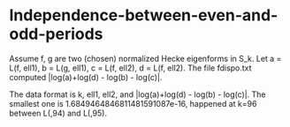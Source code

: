 # Independence-between-even-and-odd-periods


Assume f, g are two (chosen) normalized Hecke eigenforms in S_k.
Let a = L(f, ell1),  b = L(g, ell1), c = L(f, ell2), d = L(f, ell2).
The file fdispo.txt computed |log(a)+log(d) - log(b) - log(c)|.

The data format  is k, ell1, ell2, and  |log(a)+log(d) - log(b) - log(c)|.
The smallest one is 1.6849464846811481591087e-16, happened at k=96 between L(,94) and L(,95).
